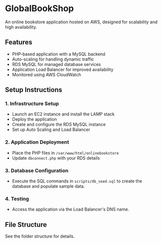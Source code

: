 # GlobalBookShop

An online bookstore application hosted on AWS, designed for scalability and high availability.

## Features
- PHP-based application with a MySQL backend
- Auto-scaling for handling dynamic traffic
- RDS MySQL for managed database services
- Application Load Balancer for improved availability
- Monitored using AWS CloudWatch

## Setup Instructions
### 1. Infrastructure Setup
- Launch an EC2 instance and install the LAMP stack
- Deploy the application
- Create and configure the RDS MySQL instance
- Set up Auto Scaling and Load Balancer

### 2. Application Deployment
- Place the PHP files in `/var/www/html/onlinebookstore`
- Update `dbconnect.php` with your RDS details

### 3. Database Configuration
- Execute the SQL commands in `scripts/db_seed.sql` to create the database and populate sample data.

### 4. Testing
- Access the application via the Load Balancer's DNS name.

## File Structure
See the folder structure for details.
